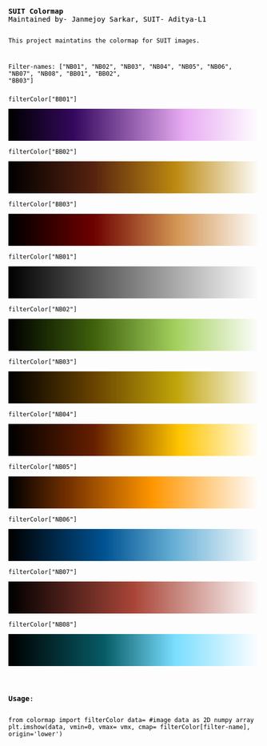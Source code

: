 <!DOCTYPE html>
<html>
<head>
	<meta http-equiv="content-type" content="text/html; charset=utf-8"/>
	<title></title>
	<meta name="generator" content="LibreOffice 7.6.6.3 (Linux)"/>
	<meta name="created" content="00:00:00"/>
	<meta name="changed" content="2024-05-27T14:15:42.348333606"/>
	<meta name="qrichtext" content="1"/>
	<meta name="created" content="00:00:00">
	<meta name="created" content="00:00:00">
	<style type="text/css">
		p { font-variant: normal; color: #000000; font-family: Monospace; font-size: 9pt; font-style: normal; font-weight: normal; margin-bottom: 0.1in }
		pre { font-variant: normal; color: #000000; font-style: normal; font-weight: normal }
	</style>
</head>
<body lang="en-US" text="#000000" dir="ltr"><pre><b>SUIT Colormap</b>
Maintained by- Janmejoy Sarkar, SUIT- Aditya-L1

This project maintatins the colormap for SUIT images.

Filter-names:
[&quot;NB01&quot;, &quot;NB02&quot;, &quot;NB03&quot;, &quot;NB04&quot;, &quot;NB05&quot;, &quot;NB06&quot;, &quot;NB07&quot;, &quot;NB08&quot;, &quot;BB01&quot;, &quot;BB02&quot;, &quot;BB03&quot;]</pre><p style="margin-bottom: 0in">
filterColor[&quot;BB01&quot;]</p>
<p style="margin-bottom: 0in"><img src="README_files/qt_img170316928122886.png" name="Image1" align="bottom" width="512" height="64" border="0"/>

</p>
<p style="margin-bottom: 0in">filterColor[&quot;BB02&quot;]</p>
<p style="margin-bottom: 0in"><img src="README_files/qt_img170372762697734.png" name="Image2" align="bottom" width="512" height="64" border="0"/>

</p>
<p style="margin-bottom: 0in">filterColor[&quot;BB03&quot;]</p>
<p style="margin-bottom: 0in"><img src="README_files/qt_img170428597272582.png" name="Image3" align="bottom" width="512" height="64" border="0"/>

</p>
<p style="margin-bottom: 0in">filterColor[&quot;NB01&quot;]</p>
<p style="margin-bottom: 0in"><img src="README_files/qt_img170523086553094.png" name="Image4" align="bottom" width="512" height="64" border="0"/>

</p>
<p style="margin-bottom: 0in">filterColor[&quot;NB02&quot;]</p>
<p style="margin-bottom: 0in"><img src="README_files/qt_img170656230539270.png" name="Image5" align="bottom" width="512" height="64" border="0"/>

</p>
<p style="margin-bottom: 0in">filterColor[&quot;NB03&quot;]</p>
<p style="margin-bottom: 0in"><img src="README_files/qt_img170789374525446.png" name="Image6" align="bottom" width="512" height="64" border="0"/>

</p>
<p style="margin-bottom: 0in">filterColor[&quot;NB04&quot;]</p>
<p style="margin-bottom: 0in"><img src="README_files/qt_img170922518511622.png" name="Image7" align="bottom" width="512" height="64" border="0"/>

</p>
<p style="margin-bottom: 0in">filterColor[&quot;NB05&quot;]</p>
<p style="margin-bottom: 0in"><img src="README_files/qt_img171055662497798.png" name="Image8" align="bottom" width="512" height="64" border="0"/>

</p>
<p style="margin-bottom: 0in">filterColor[&quot;NB06&quot;]</p>
<p style="margin-bottom: 0in"><img src="README_files/qt_img171188806483974.png" name="Image9" align="bottom" width="512" height="64" border="0"/>

</p>
<p style="margin-bottom: 0in">filterColor[&quot;NB07&quot;] 
</p>
<p style="margin-bottom: 0in"><img src="README_files/qt_img171283295764486.png" name="Image10" align="bottom" width="512" height="64" border="0"/>

</p>
<p style="margin-bottom: 0in">filterColor[&quot;NB08&quot;]</p>
<p style="margin-bottom: 0in"><img src="README_files/qt_img171416439750662.png" name="Image11" align="bottom" width="512" height="64" border="0"/>

</p>
<p><br/>
<br/>

</p>
<pre><b>Usage</b>:

from colormap import filterColor
data= #image data as 2D numpy array
plt.imshow(data, vmin=0, vmax= vmx, cmap= filterColor[filter-name], origin='lower')</pre>
</body>
</html>